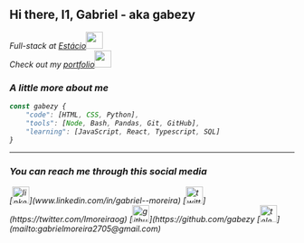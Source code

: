 ## <h2> Hi there, I1, Gabriel - aka <b>gabezy</b> </h2>

<p><em>Full-stack at <a href="https://estacio.br/">Estácio</a><img src="https://media.giphy.com/media/fYSnHlufseco8Fh93Z/giphy.gif" width="30">
</br>Check out my <a href="https://gmdeveloper.netlify.app/">portfolio</a><img src="https://media1.giphy.com/media/qgQUggAC3Pfv687qPC/giphy.gif?cid=ecf05e474ymyva0xji64a3b16rz5jcek5b5bhns8n5vvqti3&rid=giphy.gif&ct=g" width="30">

### A little more about me

```javascript
const gabezy {
	"code": [HTML, CSS, Python],
	"tools": [Node, Bash, Pandas, Git, GitHub],
    "learning": [JavaScript, React, Typescript, SQL]
}
```

---

<h3>You can reach me through this social media</h3>
[<img src='https://cdn.jsdelivr.net/npm/simple-icons@3.0.1/icons/linkedin.svg' alt='linkedin' height='30'>](www.linkedin.com/in/gabriel--moreira) [<img src='https://cdn.jsdelivr.net/npm/simple-icons@3.0.1/icons/twitter.svg' alt='twitter' height='30'>](https://twitter.com/Imoreiraog) [<img src='https://cdn.jsdelivr.net/npm/simple-icons@3.0.1/icons/github.svg' alt='github' height='30'>](https://github.com/gabezy [<img src='https://cdn.jsdelivr.net/npm/simple-icons@3.0.1/icons/gmail.svg' alt='telegram' height='30'>](mailto:gabrielmoreira2705@gmail.com)
